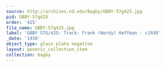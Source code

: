 ```yaml
---
source: http://archives.nd.edu/Bagby/GBBY-57g425.jpg
pid: GBBY-57g425
order: '425'
file_name: GBBY-57g425.jpg
label: 'GBBY 57G/425: Track: Frank (Nordy) Hoffman - c1930'
_date: '1930'
object_type: glass plate negative
layout: generic_collection_item
collection: bagby
---
```

